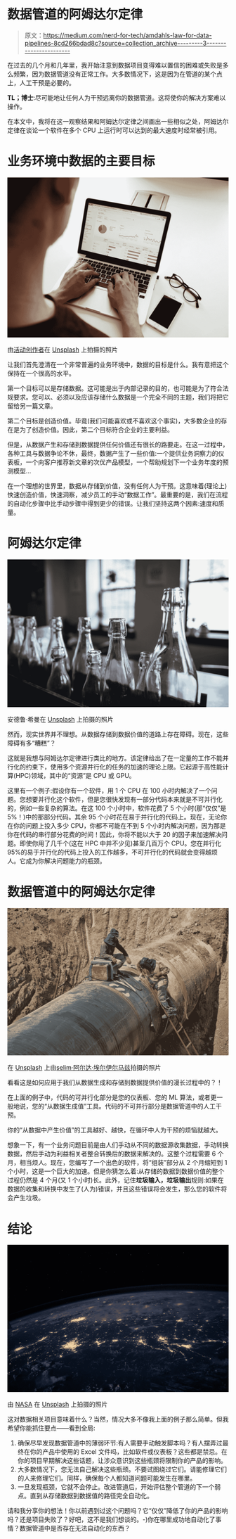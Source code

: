 # 数据管道的阿姆达尔定律

> 原文：<https://medium.com/nerd-for-tech/amdahls-law-for-data-pipelines-8cd266bdad8c?source=collection_archive---------3----------------------->

在过去的几个月和几年里，我开始注意到数据项目变得难以置信的困难或失败是多么频繁，因为数据管道没有正常工作。大多数情况下，这是因为在管道的某个点上，人工干预是必要的。

**TL；博士**:尽可能地让任何人为干预远离你的数据管道。这将使你的解决方案难以操作。

在本文中，我将在这一观察结果和阿姆达尔定律之间画出一些相似之处，阿姆达尔定律在谈论一个软件在多个 CPU 上运行时可以达到的最大速度时经常被引用。

# 业务环境中数据的主要目标

![](img/832c2601a8fa4a5093585befe3955aba.png)

由[活动创作者](https://unsplash.com/@campaign_creators?utm_source=medium&utm_medium=referral)在 [Unsplash](https://unsplash.com?utm_source=medium&utm_medium=referral) 上拍摄的照片

让我们首先澄清在一个非常普遍的业务环境中，数据的目标是什么。我有意把这个保持在一个很高的水平。

第一个目标可以是存储数据。这可能是出于内部记录的目的，也可能是为了符合法规要求。您可以、必须以及应该存储什么数据是一个完全不同的主题，我们将把它留给另一篇文章。

第二个目标是创造价值。毕竟(我们可能喜欢或不喜欢这个事实)，大多数企业的存在是为了创造价值。因此，第二个目标符合企业的主要利益。

但是，从数据产生和存储到数据提供任何价值还有很长的路要走。在这一过程中，各种工具与数据争论不休，最终，数据产生了一些价值:一个提供业务洞察力的仪表板，一个向客户推荐新文章的次优产品模型，一个帮助规划下一个业务年度的预测模型…

在一个理想的世界里，数据从存储到价值，没有任何人为干预。这意味着(理论上)快速创造价值，快速洞察，减少员工的手动“数据工作”。最重要的是，我们在流程的自动化步骤中比手动步骤中得到更少的错误。让我们坚持这两个因素:速度和质量。

# 阿姆达尔定律

![](img/bbff68f135bb5345673e9edd15bf7404.png)

安德鲁·希曼在 [Unsplash](https://unsplash.com?utm_source=medium&utm_medium=referral) 上拍摄的照片

然而，现实世界并不理想。从数据存储到数据价值的道路上存在障碍。现在，这些障碍有多“糟糕”？

这就是我想与阿姆达尔定律进行类比的地方。该定律给出了在一定量的工作不能并行化的约束下，使用多个资源并行化的任务的加速的理论上限。它起源于高性能计算(HPC)领域，其中的“资源”是 CPU 或 GPU。

这里有一个例子:假设你有一个软件，用 1 个 CPU 在 100 小时内解决了一个问题。您想要并行化这个软件，但是您很快发现有一部分代码本来就是不可并行化的，例如一些复杂的算法。在这 100 个小时中，软件花费了 5 个小时(那“仅仅”是 5%！)中的那部分代码。其余 95 个小时花在易于并行化的代码上。现在，无论你在你的问题上投入多少 CPU，你都不可能在不到 5 个小时内解决问题，因为那是你在代码的串行部分花费的时间！因此，你将不能以大于 20 的因子来加速解决问题。即使你用了几千个(这在 HPC 中并不少见)甚至几百万个 CPU。您在并行化 95%的易于并行化的代码上投入的工作越多，不可并行化的代码就会变得越烦人。它成为你解决问题能力的瓶颈。

# 数据管道中的阿姆达尔定律

![](img/4bb57e679d9f85d52ed3d8c79f5510d5.png)

在 [Unsplash](https://unsplash.com?utm_source=medium&utm_medium=referral) 上由[seli̇m·阿尔达·埃尔伊尔马兹](https://unsplash.com/@selimarda?utm_source=medium&utm_medium=referral)拍摄的照片

看看这是如何应用于我们从数据生成和存储到数据提供价值的漫长过程中的？！

在上面的例子中，代码的可并行化部分是您的仪表板、您的 ML 算法，或者更一般地说，您的“从数据生成值”工具。代码的不可并行部分是数据管道中的人工干预。

你的“从数据中产生价值”的工具越好、越快，在循环中人为干预的烦恼就越大。

想象一下，有一个业务问题目前是由人们手动从不同的数据源收集数据，手动转换数据，然后手动为利益相关者整合转换后的数据来解决的。这整个过程需要 6 个月，相当烦人。现在，您编写了一个出色的软件，将“组装”部分从 2 个月缩短到 1 个小时，这是一个巨大的加速。但是你猜怎么着:从存储的数据到数据价值的整个过程仍然是 4 个月(又 1 个小时)长。此外，记住**垃圾输入，垃圾输出**规则:如果在数据的收集和转换中发生了(人为)错误，并且这些错误将会发生，那么您的软件将会产生垃圾。

# 结论

![](img/2182080b66d6cbeef031f8e681ffea36.png)

由 [NASA](https://unsplash.com/@nasa?utm_source=medium&utm_medium=referral) 在 [Unsplash](https://unsplash.com?utm_source=medium&utm_medium=referral) 上拍摄的照片

这对数据相关项目意味着什么？当然，情况大多不像我上面的例子那么简单。但我希望你能抓住要点——看到全局:

1.  确保尽早发现数据管道中的薄弱环节:有人需要手动触发脚本吗？有人摆弄过最终在你的产品中使用的 Excel 文件吗，比如软件或仪表板？这些都是禁忌。在你的项目早期解决这些话题，让涉众意识到这些瓶颈将限制你的产品的影响。
2.  大多数情况下，您无法自己解决这些瓶颈。不要试图绕过它们。请能修理它们的人来修理它们。同样，确保每个人都知道问题可能发生在哪里。
3.  一旦发现瓶颈，它就不会停止。改进管道后，开始评估整个管道的下一个弱点。直到从存储数据到数据值的路径完全自动化。

请和我分享你的想法！你以前遇到过这个问题吗？它“仅仅”降低了你的产品的影响吗？还是项目失败了？好吧，这不是我们想谈的。-)你在哪里成功地自动化了事情？数据管道中是否存在无法自动化的东西？